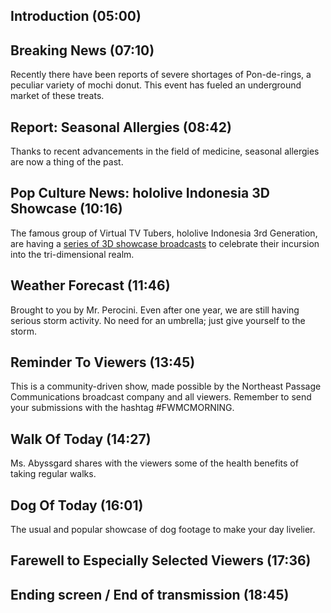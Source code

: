 ## Introduction (05:00)

## Breaking News (07:10)

Recently there have been reports of severe shortages of Pon-de-rings, a peculiar variety of mochi donut. This event has fueled an underground market of these treats.

## Report: Seasonal Allergies (08:42)

Thanks to recent advancements in the field of medicine, seasonal allergies are now a thing of the past.

## Pop Culture News: hololive Indonesia 3D Showcase (10:16)

The famous group of Virtual TV Tubers, hololive Indonesia 3rd Generation, are having a [series of 3D showcase broadcasts](https://twitter.com/hololive_Id/status/1712090688505127387) to celebrate their incursion into the tri-dimensional realm.

## Weather Forecast (11:46)

Brought to you by Mr. Perocini. Even after one year, we are still having serious storm activity. No need for an umbrella; just give yourself to the storm.

## Reminder To Viewers (13:45)

This is a community-driven show, made possible by the Northeast Passage Communications broadcast company and all viewers. Remember to send your submissions with the hashtag \#FWMCMORNING.

## Walk Of Today (14:27)

Ms. Abyssgard shares with the viewers some of the health benefits of taking regular walks.

## Dog Of Today (16:01)

The usual and popular showcase of dog footage to make your day livelier.

## Farewell to Especially Selected Viewers (17:36)

## Ending screen / End of transmission (18:45)
